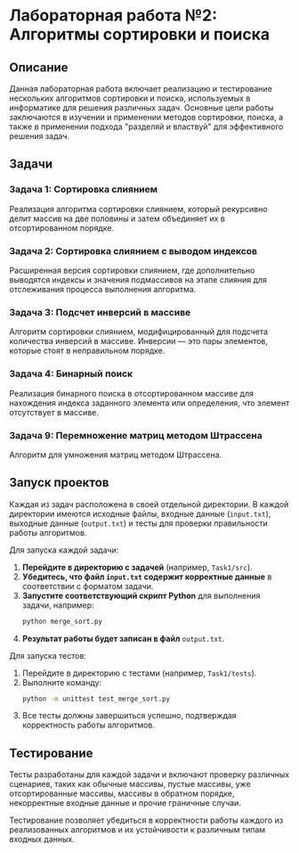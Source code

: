 # Лабораторная работа  №2: Алгоритмы сортировки и поиска

## Описание
Данная лабораторная работа включает реализацию и тестирование нескольких алгоритмов сортировки и поиска, используемых в информатике для решения различных задач. Основные цели работы заключаются в изучении и применении методов сортировки, поиска, а также в применении подхода "разделяй и властвуй" для эффективного решения задач.


## Задачи

### Задача 1: Сортировка слиянием

Реализация алгоритма сортировки слиянием, который рекурсивно делит массив на две половины и затем объединяет их в отсортированном порядке.

### Задача 2: Сортировка слиянием с выводом индексов

Расширенная версия сортировки слиянием, где дополнительно выводятся индексы и значения подмассивов на этапе слияния для отслеживания процесса выполнения алгоритма.

### Задача 3: Подсчет инверсий в массиве

Алгоритм сортировки слиянием, модифицированный для подсчета количества инверсий в массиве. Инверсии — это пары элементов, которые стоят в неправильном порядке.

### Задача 4: Бинарный поиск

Реализация бинарного поиска в отсортированном массиве для нахождения индекса заданного элемента или определения, что элемент отсутствует в массиве.

### Задача 9: Перемножение матриц методом Штрассена 

Алгоритм для умножения матриц методом Штрассена.

## Запуск проектов

Каждая из задач расположена в своей отдельной директории. В каждой директории имеются исходные файлы, входные данные (`input.txt`), выходные данные (`output.txt`) и тесты для проверки правильности работы алгоритмов.

Для запуска каждой задачи:

1. **Перейдите в директорию с задачей** (например, `Task1/src`).
2. **Убедитесь, что файл ****************`input.txt`**************** содержит корректные данные** в соответствии с форматом задачи.
3. **Запустите соответствующий скрипт Python** для выполнения задачи, например:
   ```sh
   python merge_sort.py
   ```
4. **Результат работы будет записан в файл** `output.txt`.

Для запуска тестов:

1. Перейдите в директорию с тестами (например, `Task1/tests`).
2. Выполните команду:
   ```sh
   python -m unittest test_merge_sort.py
   ```
3. Все тесты должны завершиться успешно, подтверждая корректность работы алгоритмов.

## Тестирование

Тесты разработаны для каждой задачи и включают проверку различных сценариев, таких как обычные массивы, пустые массивы, уже отсортированные массивы, массивы в обратном порядке, некорректные входные данные и прочие граничные случаи.

Тестирование позволяет убедиться в корректности работы каждого из реализованных алгоритмов и их устойчивости к различным типам входных данных.

##
